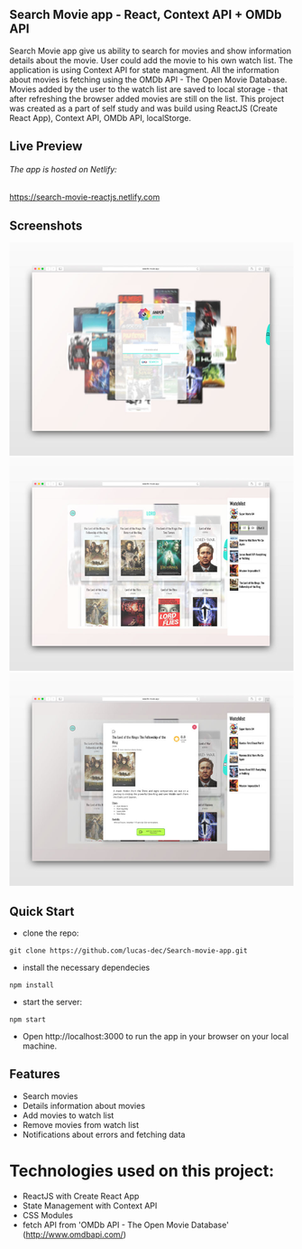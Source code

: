 ## Search Movie app - React, Context API + OMDb API

Search Movie app give us ability to search for movies and show information details about the movie. User could add the movie to his own watch list.
The application is using Context API for state managment. All the information about movies is fetching using the OMDb API - The Open Movie Database. Movies added by the user to the watch list are saved to local storage - that after refreshing the browser added movies are still on the list.
This project was created as a part of self study and was build using ReactJS (Create React App), Context API, OMDb API, localStorge.

## Live Preview
###### The app is hosted on Netlify: 
https://search-movie-reactjs.netlify.com
 
## Screenshots

![Main view](snapshot/main-view.jpg?raw=true "Main view")
![List of fetch movies](snapshot/fetch-movies.jpg?raw=true "List of fetch movies")
![All views](snapshot/all-view.jpg?raw=true "All views")

## Quick Start

- clone the repo:
 ```
git clone https://github.com/lucas-dec/Search-movie-app.git
```
- install the necessary dependecies
```
npm install
```
- start the server:
```
npm start
```
- Open http://localhost:3000 to run the app in your browser on your local machine.

## Features

- Search movies
- Details information about movies
- Add movies to watch list
- Remove movies from watch list
- Notifications about errors and fetching data

# Technologies used on this project:

- ReactJS with Create React App
- State Management with Context API
- CSS Modules
- fetch API from 'OMDb API - The Open Movie Database' (http://www.omdbapi.com/)
